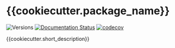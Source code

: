 # {{cookiecutter.package_name}}

![Versions](https://img.shields.io/badge/python->3.7-blue)
[![Documentation Status](https://readthedocs.org/projects/{{cookiecutter.pip_name}}/badge/?version=latest)](https://{{cookiecutter.pip_name}}.readthedocs.io/en/latest/?badge=latest)
[![codecov](https://codecov.io/gh/{{cookiecutter.github_organisation}}/{{cookiecutter.repo_name}}/branch/main/graph/badge.svg)](https://codecov.io/gh/{{cookiecutter.github_organisation}}/{{cookiecutter.repo_name}})

{{cookiecutter.short_description}}
